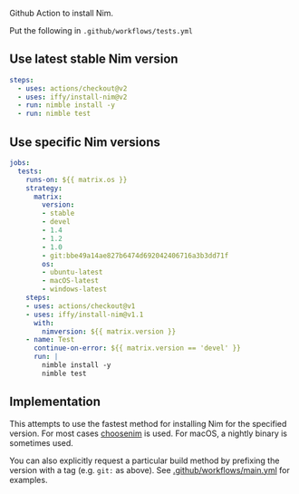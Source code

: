Github Action to install Nim.

Put the following in `.github/workflows/tests.yml`

## Use latest stable Nim version

```yaml
steps:
  - uses: actions/checkout@v2
  - uses: iffy/install-nim@v2
  - run: nimble install -y
  - run: nimble test
```

## Use specific Nim versions

```yaml
jobs:
  tests:
    runs-on: ${{ matrix.os }}
    strategy:
      matrix:
        version:
        - stable
        - devel
        - 1.4
        - 1.2
        - 1.0
        - git:bbe49a14ae827b6474d692042406716a3b3dd71f
        os:
        - ubuntu-latest
        - macOS-latest
        - windows-latest
    steps:
    - uses: actions/checkout@v1
    - uses: iffy/install-nim@v1.1
      with:
        nimversion: ${{ matrix.version }}
    - name: Test
      continue-on-error: ${{ matrix.version == 'devel' }}
      run: |
        nimble install -y
        nimble test
```

## Implementation

This attempts to use the fastest method for installing Nim for the specified version.  For most cases [choosenim](https://github.com/dom96/choosenim/) is used.  For macOS, a nightly binary is sometimes used.

You can also explicitly request a particular build method by prefixing the version with a tag (e.g. `git:` as above).  See [.github/workflows/main.yml](.github/workflows/main.yml) for examples.
